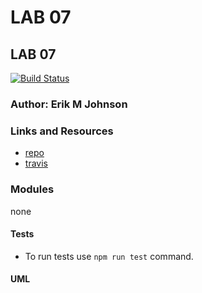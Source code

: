 LAB 07
==============================================

## LAB 07
[![Build Status](https://travis-ci.com/erikmjohnson/file_transformer.svg?branch=master)](https://travis-ci.org/vladimirsan/cf-travis-deployment)

### Author: Erik M Johnson

### Links and Resources
* [repo](https://github.com/erikmjohnson/lab-07-testing)
* [travis](https://travis-ci.com/erikmjohnson/lab-07-testing)

### Modules
none

#### Tests

* To run tests use `npm run test` command.

#### UML